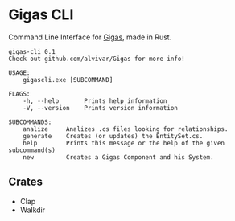 # Gigas CLI

Command Line Interface for [Gigas](https://github.com/alvivar/Gigas), made in
Rust.

    gigas-cli 0.1
    Check out github.com/alvivar/Gigas for more info!

    USAGE:
        gigascli.exe [SUBCOMMAND]

    FLAGS:
        -h, --help       Prints help information
        -V, --version    Prints version information

    SUBCOMMANDS:
        analize     Analizes .cs files looking for relationships.
        generate    Creates (or updates) the EntitySet.cs.
        help        Prints this message or the help of the given subcommand(s)
        new         Creates a Gigas Component and his System.

## Crates

- Clap
- Walkdir
